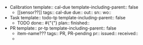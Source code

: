 - Calibration
  template:: cal-due
  template-including-parent:: false
	- [[sensor??]] 
	  tags:: cal-due
	  due::
	  out::
	  sn::
	  wo::
- Task
  template:: todo-tp
  template-including-parent:: false
	- TODO 
	  done:: #{"{"}
	  plan:: 
	  finished::
- PR
  template:: pr-tp
  template-including-parent:: false
	- item-name???
	  tags:: PR, PR-pending
	  pr:: 
	  issued:: 
	  received::
	-